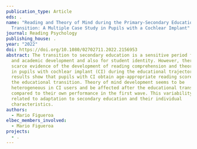 ```yaml
---
publication_type: Article
eds: .
name: "Reading and Theory of Mind during the Primary-Secondary Educational
  Transition: A Multiple Case Study in Pupils with a Cochlear Implant"
journal: Reading Psychology
publishing_house: .
year: "2022"
doi: https://doi.org/10.1080/02702711.2022.2156953
abstract: The transition to secondary education is a sensitive period for social
  and academic development and also for student identity. However, there is
  scarce evidence of the development of reading comprehension and theory of mind
  in pupils with cochlear implant (CI) during the educational trajectory. The
  results show that pupils with CI obtain age-appropriate reading scores during
  the educational transition. Theory of mind development seems to be
  heterogeneous in CI users and be affected after the educational transition
  compared to their own performance in the first wave. This variability could be
  related to adaptation to secondary education and their individual
  characteristics.
authors:
  - Mario Figueroa
elbec_members_involved:
  - Mario Figueroa
projects:
  - .
---
```


